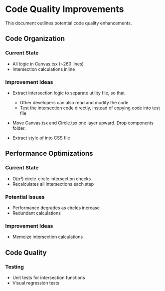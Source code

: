 # Code Quality Improvements

This document outlines potential code quality enhancements.

## Code Organization

### Current State
- All logic in Canvas.tsx (~260 lines)
- Intersection calculations inline

### Improvement Ideas
- Extract intersection logic to separate utility file, so that
  - Other developers can also read and modify the code
  - Test the intersection code directly, instead of copying code into test file

- Move Canvas.tsx and Circle.tsx one layer upward. Drop components folder.

- Extract style of <circle> into CSS file

## Performance Optimizations

### Current State
- O(n²) circle-circle intersection checks
- Recalculates all intersections each step

### Potential Issues
- Performance degrades as circles increase
- Redundant calculations

### Improvement Ideas
- Memoize intersection calculations

## Code Quality

### Testing
- Unit tests for intersection functions
- Visual regression tests